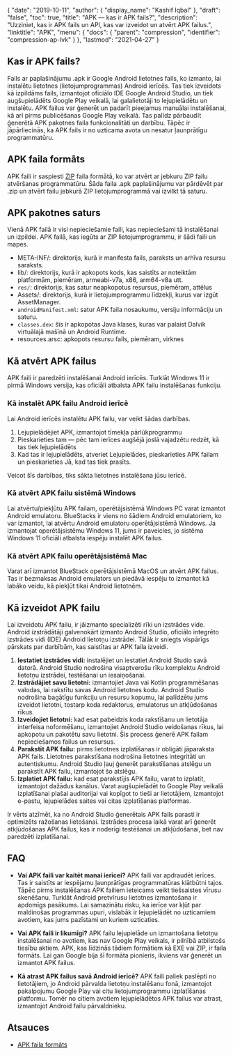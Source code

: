 {
  "date": "2019-10-11",
  "author": {
    "display_name": "Kashif Iqbal"
},
  "draft": "false",
  "toc": true,
  "title": "APK — kas ir APK fails?",
  "description": "Uzziniet, kas ir APK fails un API, kas var izveidot un atvērt APK failus.",
  "linktitle": "APK",
  "menu": {
    "docs": {
      "parent": "compression",
      "identifier": "compression-ap-lvk"
}
},
  "lastmod": "2021-04-27"
}

## Kas ir APK fails?

Fails ar paplašinājumu .apk ir Google Android lietotnes fails, ko izmanto, lai instalētu lietotnes (lietojumprogrammas) Android ierīcēs. Tas tiek izveidots kā izpildāms fails, izmantojot oficiālo IDE Google Android Studio, un tiek augšupielādēts Google Play veikalā, lai galalietotāji to lejupielādētu un instalētu. APK failus var ģenerēt un padarīt pieejamus manuālai instalēšanai, kā arī pirms publicēšanas Google Play veikalā. Tas palīdz pārbaudīt ģenerētā APK pakotnes faila funkcionalitāti un darbību. Tāpēc ir jāpārliecinās, ka APK fails ir no uzticama avota un nesatur ļaunprātīgu programmatūru.

## APK faila formāts

APK faili ir saspiesti [ZIP](/compression/zip/) faila formātā, ko var atvērt ar jebkuru ZIP failu atvēršanas programmatūru. Šāda faila .apk paplašinājumu var pārdēvēt par .zip un atvērt failu jebkurā ZIP lietojumprogrammā vai izvilkt tā saturu.

## APK pakotnes saturs

Vienā APK failā ir visi nepieciešamie faili, kas nepieciešami tā instalēšanai un izpildei. APK failā, kas iegūts ar ZIP lietojumprogrammu, ir šādi faili un mapes.

 * META-INF/: direktorijs, kurā ir manifesta fails, paraksts un arhīva resursu saraksts.
 * lib/: direktorijs, kurā ir apkopots kods, kas saistīts ar noteiktām platformām, piemēram, armeabi-v7a, x86, arm64-v8a utt.
 * `res/`: direktorijs, kas satur neapkopotus resursus, piemēram, attēlus
 * Assets/: direktorijs, kurā ir lietojumprogrammu līdzekļi, kurus var izgūt AssetManager.
 * `androidManifest.xml`: satur APK faila nosaukumu, versiju informāciju un saturu.
 * `classes.dex`: šīs ir apkopotas Java klases, kuras var palaist Dalvik virtuālajā mašīnā un Android Runtime.
 * resources.arsc: apkopots resursu fails, piemēram, virknes

## Kā atvērt APK failus

APK faili ir paredzēti instalēšanai Android ierīcēs. Turklāt Windows 11 ir pirmā Windows versija, kas oficiāli atbalsta APK failu instalēšanas funkciju.

### Kā instalēt APK failu Android ierīcē

Lai Android ierīcēs instalētu APK failu, var veikt šādas darbības.

 1. Lejupielādējiet APK, izmantojot tīmekļa pārlūkprogrammu
 2. Pieskarieties tam — pēc tam ierīces augšējā joslā vajadzētu redzēt, kā tas tiek lejupielādēts
 3. Kad tas ir lejupielādēts, atveriet Lejupielādes, pieskarieties APK failam un pieskarieties Jā, kad tas tiek prasīts.

Veicot šīs darbības, tiks sākta lietotnes instalēšana jūsu ierīcē.

### Kā atvērt APK failu sistēmā Windows

Lai atvērtu/piekļūtu APK failam, operētājsistēmā Windows PC varat izmantot Android emulatoru. BlueStacks ir viens no šādiem Android emulatoriem, ko var izmantot, lai atvērtu Android emulatoru operētājsistēmā Windows. Ja izmantojat operētājsistēmu Windows 11, jums ir paveicies, jo sistēma Windows 11 oficiāli atbalsta iespēju instalēt APK failus.

### Kā atvērt APK failu operētājsistēmā Mac

Varat arī izmantot BlueStack operētājsistēmā MacOS un atvērt APK failus. Tas ir bezmaksas Android emulators un piedāvā iespēju to izmantot kā labāko veidu, kā piekļūt tikai Android lietotnēm.

## Kā izveidot APK failu

Lai izveidotu APK failu, ir jāizmanto specializēti rīki un izstrādes vide. Android izstrādātāji galvenokārt izmanto Android Studio, oficiālo integrēto izstrādes vidi (IDE) Android lietotņu izstrādei. Tālāk ir sniegts vispārīgs pārskats par darbībām, kas saistītas ar APK faila izveidi.

 1. **Iestatiet izstrādes vidi:** instalējiet un iestatiet Android Studio savā datorā. Android Studio nodrošina visaptverošu rīku komplektu Android lietotņu izstrādei, testēšanai un iesaiņošanai.
 1. **Izstrādājiet savu lietotni:** izmantojiet Java vai Kotlin programmēšanas valodas, lai rakstītu savas Android lietotnes kodu. Android Studio nodrošina bagātīgu funkciju un resursu kopumu, lai palīdzētu jums izveidot lietotni, tostarp koda redaktorus, emulatorus un atkļūdošanas rīkus.
 1. **Izveidojiet lietotni:** kad esat pabeidzis koda rakstīšanu un lietotāja interfeisa noformēšanu, izmantojiet Android Studio veidošanas rīkus, lai apkopotu un pakotētu savu lietotni. Šis process ģenerē APK failam nepieciešamos failus un resursus.
 1. **Parakstīt APK failu:** pirms lietotnes izplatīšanas ir obligāti jāparaksta APK fails. Lietotnes parakstīšana nodrošina lietotnes integritāti un autentiskumu. Android Studio ļauj ģenerēt parakstīšanas atslēgu un parakstīt APK failu, izmantojot šo atslēgu.
 1. **Izplatiet APK failu:** kad esat parakstījis APK failu, varat to izplatīt, izmantojot dažādus kanālus. Varat augšupielādēt to Google Play veikalā izplatīšanai plašai auditorijai vai kopīgot to tieši ar lietotājiem, izmantojot e-pastu, lejupielādes saites vai citas izplatīšanas platformas.

Ir vērts atzīmēt, ka no Android Studio ģenerētais APK fails parasti ir optimizēts ražošanas lietošanai. Izstrādes procesa laikā varat arī ģenerēt atkļūdošanas APK failus, kas ir noderīgi testēšanai un atkļūdošanai, bet nav paredzēti izplatīšanai.

## FAQ

 * **Vai APK faili var kaitēt manai ierīcei?** APK faili var apdraudēt ierīces. Tas ir saistīts ar iespējamu ļaunprātīgas programmatūras klātbūtni tajos. Tāpēc pirms instalēšanas APK failiem ieteicams veikt tiešsaistes vīrusu skenēšanu. Turklāt Android pretvīrusu lietotnes izmantošana ir apdomīgs pasākums. Lai samazinātu risku, ka ierīce var kļūt par maldinošas programmas upuri, vislabāk ir lejupielādēt no uzticamiem avotiem, kas jums pazīstami un kuriem uzticaties.

 * **Vai APK faili ir likumīgi?** APK failu lejupielāde un izmantošana lietotņu instalēšanai no avotiem, kas nav Google Play veikals, ir pilnībā atbilstošs tiesību aktiem. APK, kas līdzinās tādiem formātiem kā EXE vai ZIP, ir faila formāts. Lai gan Google bija šī formāta pionieris, ikviens var ģenerēt un izmantot APK failus.

 * **Kā atrast APK failus savā Android ierīcē?** APK faili paliek paslēpti no lietotājiem, jo Android pārvalda lietotņu instalēšanu fonā, izmantojot pakalpojumu Google Play vai citu lietojumprogrammu izplatīšanas platformu. Tomēr no citiem avotiem lejupielādētos APK failus var atrast, izmantojot Android failu pārvaldnieku.

## Atsauces

* [APK faila formāts](https://en.wikipedia.org/wiki/Android_application_package)


